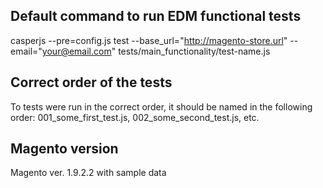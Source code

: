 ## Default command to run EDM functional tests
casperjs --pre=config.js test --base_url="http://magento-store.url" --email="your@email.com" tests/main_functionality/test-name.js

## Correct order of the tests
To tests were run in the correct order, it should be named in the following order: 001_some_first_test.js, 002_some_second_test.js, etc.

## Magento version
Magento ver. 1.9.2.2 with sample data
